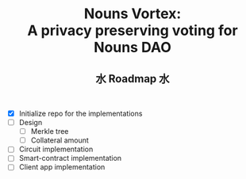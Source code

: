 # <div align="center">Nouns Vortex: <br/>A privacy preserving voting for Nouns DAO</div>

## <div align="center">水 Roadmap 水</div>

<br>

* [X] Initialize repo for the implementations
* [ ] Design 
    * [ ] Merkle tree
    * [ ] Collateral amount
* [ ] Circuit implementation
* [ ] Smart-contract implementation
* [ ] Client app implementation